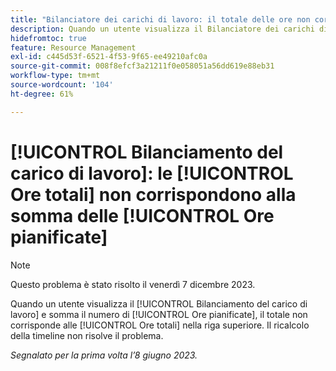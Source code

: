 ```yaml
---
title: "Bilanciatore dei carichi di lavoro: il totale delle ore non corrisponde alla somma delle ore pianificate"
description: Quando un utente visualizza il Bilanciatore dei carichi di lavoro e somma il dumber di Ore pianificate, il totale non corrisponde alle Ore totali nella riga superiore. Il ricalcolo della timeline non risolve il problema.
hidefromtoc: true
feature: Resource Management
exl-id: c445d53f-6521-4f53-9f65-ee49210afc0a
source-git-commit: 008f8efcf3a21211f0e058051a56dd619e88eb31
workflow-type: tm+mt
source-wordcount: '104'
ht-degree: 61%

---
```


# [!UICONTROL Bilanciamento del carico di lavoro]: le [!UICONTROL Ore totali] non corrispondono alla somma delle [!UICONTROL Ore pianificate]

>[!NOTE]
>
>Questo problema è stato risolto il venerdì 7 dicembre 2023.

Quando un utente visualizza il [!UICONTROL Bilanciamento del carico di lavoro] e somma il numero di [!UICONTROL Ore pianificate], il totale non corrisponde alle [!UICONTROL Ore totali] nella riga superiore. Il ricalcolo della timeline non risolve il problema.

_Segnalato per la prima volta l’8 giugno 2023._
